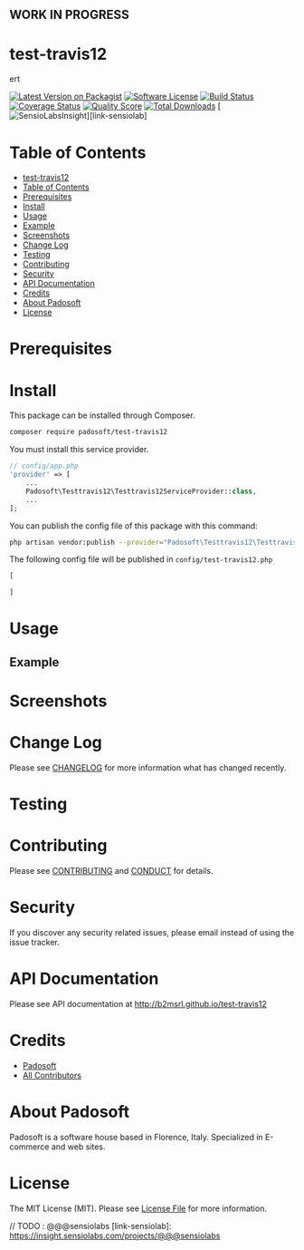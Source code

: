 ## WORK IN PROGRESS
# test-travis12
ert

[![Latest Version on Packagist][ico-version]][link-packagist]
[![Software License][ico-license]](LICENSE.md)
[![Build Status][ico-travis]][link-travis]
[![Coverage Status][ico-scrutinizer]][link-scrutinizer]
[![Quality Score][ico-code-quality]][link-code-quality]
[![Total Downloads][ico-downloads]][link-downloads]
[![SensioLabsInsight][ico-sensiolab]][link-sensiolab]

Table of Contents
=================

  * [test-travis12](#test-travis12)
  * [Table of Contents](#table-of-contents)
  * [Prerequisites](#prerequisites)
  * [Install](#install)
  * [Usage](#usage)
  * [Example](#example)
  * [Screenshots](#screenshots)
  * [Change Log](#change-log)
  * [Testing](#testing)
  * [Contributing](#contributing)
  * [Security](#security)
  * [API Documentation](#api-documentation)
  * [Credits](#credits)
  * [About Padosoft](#about-padosoft)
  * [License](#license)

# Prerequisites

# Install

This package can be installed through Composer.

``` bash
composer require padosoft/test-travis12
```
You must install this service provider.

``` php
// config/app.php
'provider' => [
    ...
    Padosoft\Testtravis12\Testtravis12ServiceProvider::class,
    ...
];
```

You can publish the config file of this package with this command:
``` bash
php artisan vendor:publish --provider="Padosoft\Testtravis12\Testtravis12ServiceProvider"
```
The following config file will be published in `config/test-travis12.php`
``` php
[

]
```

# Usage

## Example

# Screenshots

# Change Log
Please see [CHANGELOG](CHANGELOG.md) for more information what has changed recently.

# Testing

# Contributing

Please see [CONTRIBUTING](CONTRIBUTING.md) and [CONDUCT](CONDUCT.md) for details.

# Security

If you discover any security related issues, please email  instead of using the issue tracker.

# API Documentation

Please see API documentation at http://b2msrl.github.io/test-travis12

# Credits

- [Padosoft](https://github.com/padosoft)
- [All Contributors](../../contributors)

# About Padosoft
Padosoft is a software house based in Florence, Italy. Specialized in E-commerce and web sites.

# License

The MIT License (MIT). Please see [License File](LICENSE.md) for more information.


[ico-version]: https://img.shields.io/packagist/v/padosoft/test-travis12.svg?style=flat-square
[ico-license]: https://img.shields.io/badge/license-MIT-brightgreen.svg?style=flat-square
[ico-travis]: https://img.shields.io/travis/padosoft/test-travis12/master.svg?style=flat-square
[ico-scrutinizer]: https://img.shields.io/scrutinizer/coverage/g/padosoft/test-travis12.svg?style=flat-square
[ico-code-quality]: https://img.shields.io/scrutinizer/g/padosoft/test-travis12.svg?style=flat-square
[ico-downloads]: https://img.shields.io/packagist/dt/padosoft/test-travis12.svg?style=flat-square
[ico-sensiolab]: https://insight.sensiolabs.com/projects/@@@sensiolab/small.png

[link-packagist]: https://packagist.org/packages/padosoft/test-travis12
[link-travis]: https://travis-ci.org/padosoft/test-travis12
[link-scrutinizer]: https://scrutinizer-ci.com/g/padosoft/test-travis12/code-structure
[link-code-quality]: https://scrutinizer-ci.com/g/padosoft/test-travis12
[link-downloads]: https://packagist.org/packages/padosoft/test-travis12
// TODO : @@@sensiolabs
[link-sensiolab]: https://insight.sensiolabs.com/projects/@@@sensiolabs

